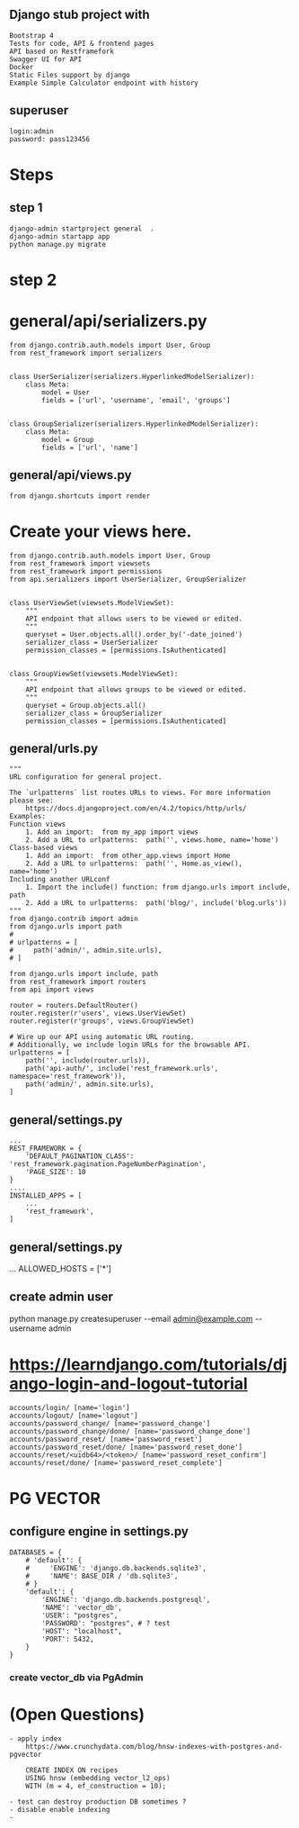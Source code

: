 ## Django stub project with
    Bootstrap 4 
    Tests for code, API & frontend pages
    API based on Restframefork
    Swagger UI for API
    Docker
    Static Files support by django
    Example Simple Calculator endpoint with history

## superuser
    login:admin
    password: pass123456

# Steps

## step 1
    django-admin startproject general  . 
    django-admin startapp app
    python manage.py migrate

# step 2 
# general/api/serializers.py
    from django.contrib.auth.models import User, Group
    from rest_framework import serializers
    
    
    class UserSerializer(serializers.HyperlinkedModelSerializer):
        class Meta:
            model = User
            fields = ['url', 'username', 'email', 'groups']
    
    
    class GroupSerializer(serializers.HyperlinkedModelSerializer):
        class Meta:
            model = Group
            fields = ['url', 'name']

## general/api/views.py
    from django.shortcuts import render

# Create your views here.
    from django.contrib.auth.models import User, Group
    from rest_framework import viewsets
    from rest_framework import permissions
    from api.serializers import UserSerializer, GroupSerializer
    
    
    class UserViewSet(viewsets.ModelViewSet):
        """
        API endpoint that allows users to be viewed or edited.
        """
        queryset = User.objects.all().order_by('-date_joined')
        serializer_class = UserSerializer
        permission_classes = [permissions.IsAuthenticated]
    
    
    class GroupViewSet(viewsets.ModelViewSet):
        """
        API endpoint that allows groups to be viewed or edited.
        """
        queryset = Group.objects.all()
        serializer_class = GroupSerializer
        permission_classes = [permissions.IsAuthenticated]

## general/urls.py
    
    """
    URL configuration for general project.
    
    The `urlpatterns` list routes URLs to views. For more information please see:
        https://docs.djangoproject.com/en/4.2/topics/http/urls/
    Examples:
    Function views
        1. Add an import:  from my_app import views
        2. Add a URL to urlpatterns:  path('', views.home, name='home')
    Class-based views
        1. Add an import:  from other_app.views import Home
        2. Add a URL to urlpatterns:  path('', Home.as_view(), name='home')
    Including another URLconf
        1. Import the include() function: from django.urls import include, path
        2. Add a URL to urlpatterns:  path('blog/', include('blog.urls'))
    """
    from django.contrib import admin
    from django.urls import path
    # 
    # urlpatterns = [
    #     path('admin/', admin.site.urls),
    # ]
    
    from django.urls import include, path
    from rest_framework import routers
    from api import views
    
    router = routers.DefaultRouter()
    router.register(r'users', views.UserViewSet)
    router.register(r'groups', views.GroupViewSet)
    
    # Wire up our API using automatic URL routing.
    # Additionally, we include login URLs for the browsable API.
    urlpatterns = [
        path('', include(router.urls)),
        path('api-auth/', include('rest_framework.urls', namespace='rest_framework')),
        path('admin/', admin.site.urls),
    ]
    
 ## general/settings.py
    ...
    REST_FRAMEWORK = {
        'DEFAULT_PAGINATION_CLASS': 'rest_framework.pagination.PageNumberPagination',
        'PAGE_SIZE': 10
    }
    ....
    INSTALLED_APPS = [
        ...
        'rest_framework',
    ]

## general/settings.py
   ...
   ALLOWED_HOSTS = ['*']
   
## create admin user

  python manage.py createsuperuser --email admin@example.com --username admin
  
# https://learndjango.com/tutorials/django-login-and-logout-tutorial
    accounts/login/ [name='login']
    accounts/logout/ [name='logout']
    accounts/password_change/ [name='password_change']
    accounts/password_change/done/ [name='password_change_done']
    accounts/password_reset/ [name='password_reset']
    accounts/password_reset/done/ [name='password_reset_done']
    accounts/reset/<uidb64>/<token>/ [name='password_reset_confirm']
    accounts/reset/done/ [name='password_reset_complete']


# PG VECTOR
## configure engine in settings.py
    DATABASES = {
        # 'default': {
        #     'ENGINE': 'django.db.backends.sqlite3',
        #     'NAME': BASE_DIR / 'db.sqlite3',
        # }
        'default': {
            'ENGINE': 'django.db.backends.postgresql',
            'NAME': 'vector_db',
            'USER': "postgres",
            'PASSWORD': "postgres", # ? test
            'HOST': "localhost",
            'PORT': 5432,
        }
    }

### create vector_db via PgAdmin

# (Open Questions)
    - apply index 
        https://www.crunchydata.com/blog/hnsw-indexes-with-postgres-and-pgvector
        
        CREATE INDEX ON recipes
        USING hnsw (embedding vector_l2_ops)
        WITH (m = 4, ef_construction = 10);

    - test can destroy production DB sometimes ?
    - disable enable indexing
    - 

